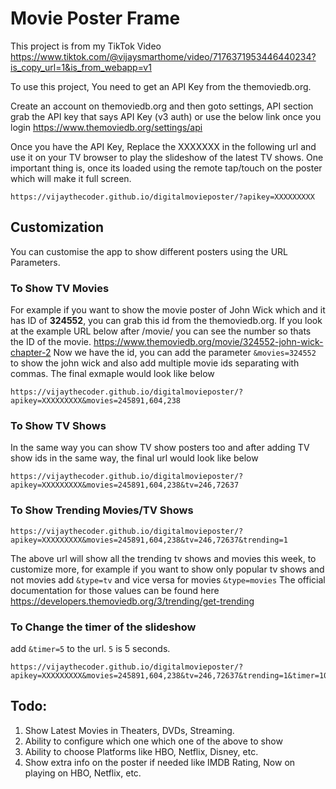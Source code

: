 # Movie Poster Frame
This project is from my TikTok Video https://www.tiktok.com/@vijaysmarthome/video/7176371953446440234?is_copy_url=1&is_from_webapp=v1

To use this project, You need to get an API Key from the themoviedb.org.

Create an account on themoviedb.org and then goto settings, API section grab the API key that says API Key (v3 auth) or use the below link  once you login
https://www.themoviedb.org/settings/api

Once you have the API Key, Replace the XXXXXXX in the following url and use it on your TV browser to play the slideshow of the latest TV shows. One important thing is, once its loaded using the remote tap/touch on the poster which will make it full screen. 
```
https://vijaythecoder.github.io/digitalmovieposter/?apikey=XXXXXXXXX
```

## Customization
You can customise the app to show different posters using the URL Parameters. 

### To Show TV Movies
For example if you want to show the movie poster of John Wick which and it has ID of **324552**, you can grab this id from the themoviedb.org. If you look at the example URL below
after /movie/ you can see the number so thats the ID of the movie. 
https://www.themoviedb.org/movie/324552-john-wick-chapter-2
Now we have the id, you can add the parameter `&movies=324552` to show the john wick and also add multiple movie ids separating with commas. The final exmaple would look like below
```
https://vijaythecoder.github.io/digitalmovieposter/?apikey=XXXXXXXXX&movies=245891,604,238
```
### To Show TV Shows
In the same way you can show TV show posters too and after adding TV show ids in the same way, the final url would look like below
```
https://vijaythecoder.github.io/digitalmovieposter/?apikey=XXXXXXXXX&movies=245891,604,238&tv=246,72637
```

### To Show Trending Movies/TV Shows 

```
https://vijaythecoder.github.io/digitalmovieposter/?apikey=XXXXXXXXX&movies=245891,604,238&tv=246,72637&trending=1
```
The above url will show all the trending tv shows and movies this week, to customize more, for example if you want to show only popular tv shows and not movies add `&type=tv` and vice versa for movies `&type=movies`
The official documentation for those values can be found here https://developers.themoviedb.org/3/trending/get-trending


### To Change the timer of the slideshow
add `&timer=5` to the url. `5` is 5 seconds.
```
https://vijaythecoder.github.io/digitalmovieposter/?apikey=XXXXXXXXX&movies=245891,604,238&tv=246,72637&trending=1&timer=10
```



## Todo:
1. Show Latest Movies in Theaters, DVDs, Streaming.
2. Ability to configure which one which one of the above to show
3. Ability to choose Platforms like HBO, Netflix, Disney, etc.
4. Show extra info on the poster if needed like IMDB Rating, Now on playing on HBO, Netflix, etc.

